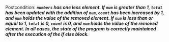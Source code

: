 Postcondition: ***`numbers` has one less element. If `num` is greater than 1, `total` has been updated with the addition of `num`, `count` has been increased by 1, and `num` holds the value of the removed element. If `num` is less than or equal to 1, `total` is 0, `count` is 0, and `num` holds the value of the removed element. In all cases, the state of the program is correctly maintained after the execution of the if else block.***